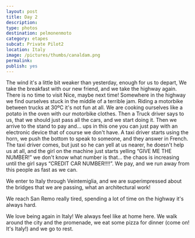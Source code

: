 ```yaml
---
layout: post
title: Day 2
description: 
type: photos
destination: pelmonenmoto
category: etapes
subcat: Private Pilot2
location: Italy
image: /pictures/thumbs/canaldam.png
permalink: 
publish: yes
---
```


The wind it's a little bit weaker than yesterday, enough for us to depart, We take the breakfast with our new friend, and we take the highway again. There is no time to visit Nice, maybe next time! Somewhere in the highway we find ourselves stuck in the middle of a terrible jam. Riding a motorbike between trucks at 30ºC it's not fun at all. We are cooking ourselves like a potato in the oven with our motorbike clothes. Then a Truck driver says to us, that we should just pass all the cars, and we start doing it. Then we arrive to the stand to pay and... ups in this one you can just pay with an electronic device that of course we don't have. A taxi driver starts using the horn, we push the bottom to speak to someone, and they answer in French. The taxi driver comes, but just so he can yell at us nearer, he doesn't help us at all, and the girl on the machine just starts yelling “GIVE ME THE NUMBER!” we don't know what number is that... the chaos is increasing until the girl says “CREDIT CAR NUMBER!!!!”. We pay, and we run away from this people as fast as we can.

We enter to Italy through Veintemiglia, and we are superimpressed about the bridges that we are passing, what an architectural work! 

We reach San Remo really tired, spending a lot of time on the highway it's always hard.

We love being again in Italy! We always feel like at home here. We walk around the city and the promenade, we eat some pizza for dinner (come on! It's Italy!) and we go to rest.
